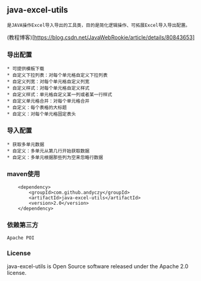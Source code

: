 ## java-excel-utils
    是JAVA操作Excel导入导出的工具类，目的是简化逻辑操作、可拓展Excel导入导出配置。         
   (教程博客)[https://blog.csdn.net/JavaWebRookie/article/details/80843653]
   
   
### 导出配置
    * 可提供模板下载           
    * 自定义下拉列表：对每个单元格自定义下拉列表         
    * 自定义列宽：对每个单元格自定义列宽         
    * 自定义样式：对每个单元格自定义样式  
    * 自定义样式：单元格自定义某一列或者某一行样式            
    * 自定义单元格合并：对每个单元格合并 
    * 自定义：每个表格的大标题          
    * 自定义：对每个单元格固定表头          
 
### 导入配置
    * 获取多单元数据         
    * 自定义：多单元从第几行开始获取数据            
    * 自定义：多单元根据那些列为空来忽略行数据         


### maven使用

        <dependency>        
            <groupId>com.github.andyczy</groupId>       
            <artifactId>java-excel-utils</artifactId>       
            <version>2.0</version>      
        </dependency>   
        
### 依赖第三方
    Apache POI 
    
                    
### License
java-excel-utils is Open Source software released under the Apache 2.0 license.     